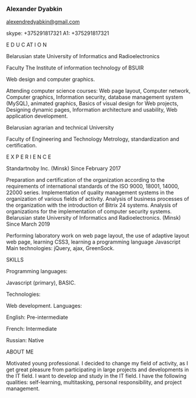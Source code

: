 ### Alexander Dyabkin

alexendredyabkin@gmail.com


skype: +375291817321
A1: +375291817321

E D U C AT I O N 

Belarusian state University of Informatics and Radioelectronics

Faculty The Institute of information technology of BSUIR

Web design and computer graphics.

Attending computer science courses: Web page layout, Computer network, Computer graphics, Information security, database management system (MySQL), animated graphics, Basics of visual design for Web projects, Designing dynamic pages, Information architecture and usability, Web application development. 

Belarusian agrarian and technical University

Faculty of Engineering and Technology
Metrology, standardization and certification.


E X P E R I E N C E 
		
Standartnoby Inc. (Minsk)	Since February 2017
	
Preparation and certification of the organization according to the requirements of international standards of the ISO 9000, 18001, 14000, 22000 series.
Implementation of quality management systems in the organization of various fields of activity.
Analysis of business processes of the organization with the introduction of Bitrix 24 systems.
Analysis of organizations for the implementation of computer security systems.
Belarusian state University of Informatics and Radioelectronics. (Minsk)	Since March 2019
	
Performing laboratory work on web page layout, the use of adaptive layout web page, learning CSS3, learning a programming language Javascript
Main technologies: jQuery, ajax, GreenSock.

SKILLS

Programming languages:

Javascript (primary), BASIC.

Technologies:

Web development.
Languages:

English: Pre-intermediate

French: Intermediate

Russian: Native

ABOUT ME

Motivated young professional. 
I decided to change my field of activity, as I get great pleasure from participating in large projects and developments in the IT field. 
I want to develop and study in the IT field. I have the following qualities: self-learning, multitasking, personal responsibility, 
and project management.

